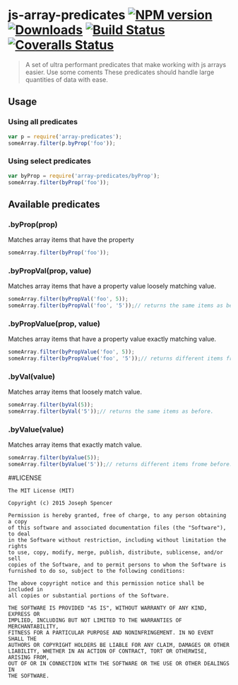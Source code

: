 # js-array-predicates [![NPM version][npm-image]][npm-url] [![Downloads][downloads-image]][npm-url] [![Build Status][travis-image]][travis-url] [![Coveralls Status][coveralls-image]][coveralls-url]
> A set of ultra performant predicates that make working with js arrays easier.
Use some coments
These predicates should handle large quantities of data with ease.

## Usage

### Using all predicates

```javascript
var p = require('array-predicates');
someArray.filter(p.byProp('foo'));
```
### Using select predicates

```javascript
var byProp = require('array-predicates/byProp');
someArray.filter(byProp('foo'));
```
## Available predicates

### .byProp(prop)

Matches array items that have the property

```javascript
someArray.filter(byProp('foo'));
```
### .byPropVal(prop, value)

Matches array items that have a property value loosely matching value.

```javascript
someArray.filter(byPropVal('foo', 5));
someArray.filter(byPropVal('foo', '5'));// returns the same items as before.
```
### .byPropValue(prop, value)

Matches array items that have a property value exactly matching value.

```javascript
someArray.filter(byPropValue('foo', 5));
someArray.filter(byPropValue('foo', '5'));// returns different items frome before.
```
### .byVal(value)

Matches array items that loosely match value.

```javascript
someArray.filter(byVal(5));
someArray.filter(byVal('5'));// returns the same items as before.
```
### .byValue(value)

Matches array items that exactly match value.

```javascript
someArray.filter(byValue(5));
someArray.filter(byValue('5'));// returns different items frome before.
```
##LICENSE
``````
The MIT License (MIT)

Copyright (c) 2015 Joseph Spencer

Permission is hereby granted, free of charge, to any person obtaining a copy
of this software and associated documentation files (the "Software"), to deal
in the Software without restriction, including without limitation the rights
to use, copy, modify, merge, publish, distribute, sublicense, and/or sell
copies of the Software, and to permit persons to whom the Software is
furnished to do so, subject to the following conditions:

The above copyright notice and this permission notice shall be included in
all copies or substantial portions of the Software.

THE SOFTWARE IS PROVIDED "AS IS", WITHOUT WARRANTY OF ANY KIND, EXPRESS OR
IMPLIED, INCLUDING BUT NOT LIMITED TO THE WARRANTIES OF MERCHANTABILITY,
FITNESS FOR A PARTICULAR PURPOSE AND NONINFRINGEMENT. IN NO EVENT SHALL THE
AUTHORS OR COPYRIGHT HOLDERS BE LIABLE FOR ANY CLAIM, DAMAGES OR OTHER
LIABILITY, WHETHER IN AN ACTION OF CONTRACT, TORT OR OTHERWISE, ARISING FROM,
OUT OF OR IN CONNECTION WITH THE SOFTWARE OR THE USE OR OTHER DEALINGS IN
THE SOFTWARE.
``````

[downloads-image]: http://img.shields.io/npm/dm/array-predicates.svg
[npm-url]: https://npmjs.org/package/array-predicates
[npm-image]: http://img.shields.io/npm/v/array-predicates.svg

[travis-url]: https://travis-ci.org/jsdevel/js-array-predicates
[travis-image]: http://img.shields.io/travis/jsdevel/js-array-predicates.svg

[coveralls-url]: https://coveralls.io/r/jsdevel/js-array-predicates
[coveralls-image]: http://img.shields.io/coveralls/jsdevel/js-array-predicates/master.svg
